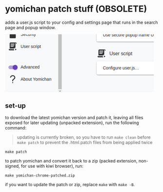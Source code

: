 # yomichan patch stuff (OBSOLETE)

adds a user.js script to your config and settings page that runs in the search
page and popup window.

![](../assets/userscript.png)

## set-up

to download the latest yomichan version and patch it, leaving all files exposed
for later updating (unpacked extension), run the following command:

> updating is currently broken, so you have to run `make clean` before `make
> patch` to prevent the .html.patch files from being applied twice

```
make patch
```

to patch yomichan and convert it back to a zip (packed extension, non-signed,
for use with kiwi browser), run:

```
make yomichan-chrome-patched.zip
```

if you want to update the patch or zip, replace `make` with `make -B`.
